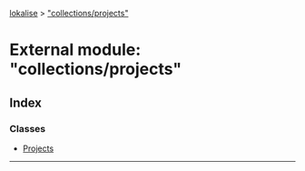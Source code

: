 [lokalise](../README.md) > ["collections/projects"](../modules/_collections_projects_.md)

# External module: "collections/projects"

## Index

### Classes

* [Projects](../classes/_collections_projects_.projects.md)

---

